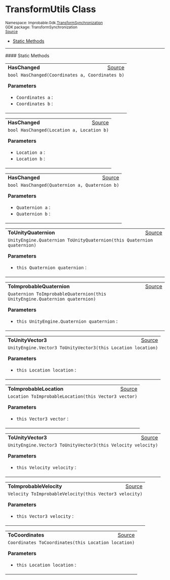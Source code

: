 
# TransformUtils Class
<sup>
Namespace: Improbable.Gdk.<a href="{{urlRoot}}/api/transform-synchronization-index">TransformSynchronization</a><br/>
GDK package: TransformSynchronization<br/>
<a href="https://www.github.com/spatialos/gdk-for-unity/blob/0.2.3/workers/unity/Packages/com.improbable.gdk.transformsynchronization/TransformUtils.cs/#L5">Source</a>
<style>
a code {
                    padding: 0em 0.25em!important;
}
code {
                    background-color: #ffffff!important;
}
</style>
</sup>
<nav id="pageToc" class="page-toc"><ul><li><a href="#static-methods">Static Methods</a>
</ul></nav>











</p>
<hr style="width:100%; border-top-color:#d8d8d8" />
#### Static Methods


</p>




<table width="100%">
    <tr>
        <td style="border-right:none"><b>HasChanged</b></td>
        <td style="border-left:none; text-align:right"><a href="https://www.github.com/spatialos/gdk-for-unity/blob/0.2.3/workers/unity/Packages/com.improbable.gdk.transformsynchronization/TransformUtils.cs/#L8">Source</a></td>
    </tr>
    <tr>
        <td colspan="2">
<code>bool HasChanged(Coordinates a, Coordinates b)</code></p>



</p>

<b>Parameters</b>

<ul>
<li><code>Coordinates a</code> : </li>
<li><code>Coordinates b</code> : </li>
</ul>





</td>
    </tr>
</table>


<table width="100%">
    <tr>
        <td style="border-right:none"><b>HasChanged</b></td>
        <td style="border-left:none; text-align:right"><a href="https://www.github.com/spatialos/gdk-for-unity/blob/0.2.3/workers/unity/Packages/com.improbable.gdk.transformsynchronization/TransformUtils.cs/#L14">Source</a></td>
    </tr>
    <tr>
        <td colspan="2">
<code>bool HasChanged(Location a, Location b)</code></p>



</p>

<b>Parameters</b>

<ul>
<li><code>Location a</code> : </li>
<li><code>Location b</code> : </li>
</ul>





</td>
    </tr>
</table>


<table width="100%">
    <tr>
        <td style="border-right:none"><b>HasChanged</b></td>
        <td style="border-left:none; text-align:right"><a href="https://www.github.com/spatialos/gdk-for-unity/blob/0.2.3/workers/unity/Packages/com.improbable.gdk.transformsynchronization/TransformUtils.cs/#L20">Source</a></td>
    </tr>
    <tr>
        <td colspan="2">
<code>bool HasChanged(Quaternion a, Quaternion b)</code></p>



</p>

<b>Parameters</b>

<ul>
<li><code>Quaternion a</code> : </li>
<li><code>Quaternion b</code> : </li>
</ul>





</td>
    </tr>
</table>


<table width="100%">
    <tr>
        <td style="border-right:none"><b>ToUnityQuaternion</b></td>
        <td style="border-left:none; text-align:right"><a href="https://www.github.com/spatialos/gdk-for-unity/blob/0.2.3/workers/unity/Packages/com.improbable.gdk.transformsynchronization/TransformUtils.cs/#L25">Source</a></td>
    </tr>
    <tr>
        <td colspan="2">
<code>UnityEngine.Quaternion ToUnityQuaternion(this Quaternion quaternion)</code></p>



</p>

<b>Parameters</b>

<ul>
<li><code>this Quaternion quaternion</code> : </li>
</ul>





</td>
    </tr>
</table>


<table width="100%">
    <tr>
        <td style="border-right:none"><b>ToImprobableQuaternion</b></td>
        <td style="border-left:none; text-align:right"><a href="https://www.github.com/spatialos/gdk-for-unity/blob/0.2.3/workers/unity/Packages/com.improbable.gdk.transformsynchronization/TransformUtils.cs/#L30">Source</a></td>
    </tr>
    <tr>
        <td colspan="2">
<code>Quaternion ToImprobableQuaternion(this UnityEngine.Quaternion quaternion)</code></p>



</p>

<b>Parameters</b>

<ul>
<li><code>this UnityEngine.Quaternion quaternion</code> : </li>
</ul>





</td>
    </tr>
</table>


<table width="100%">
    <tr>
        <td style="border-right:none"><b>ToUnityVector3</b></td>
        <td style="border-left:none; text-align:right"><a href="https://www.github.com/spatialos/gdk-for-unity/blob/0.2.3/workers/unity/Packages/com.improbable.gdk.transformsynchronization/TransformUtils.cs/#L36">Source</a></td>
    </tr>
    <tr>
        <td colspan="2">
<code>UnityEngine.Vector3 ToUnityVector3(this Location location)</code></p>



</p>

<b>Parameters</b>

<ul>
<li><code>this Location location</code> : </li>
</ul>





</td>
    </tr>
</table>


<table width="100%">
    <tr>
        <td style="border-right:none"><b>ToImprobableLocation</b></td>
        <td style="border-left:none; text-align:right"><a href="https://www.github.com/spatialos/gdk-for-unity/blob/0.2.3/workers/unity/Packages/com.improbable.gdk.transformsynchronization/TransformUtils.cs/#L41">Source</a></td>
    </tr>
    <tr>
        <td colspan="2">
<code>Location ToImprobableLocation(this Vector3 vector)</code></p>



</p>

<b>Parameters</b>

<ul>
<li><code>this Vector3 vector</code> : </li>
</ul>





</td>
    </tr>
</table>


<table width="100%">
    <tr>
        <td style="border-right:none"><b>ToUnityVector3</b></td>
        <td style="border-left:none; text-align:right"><a href="https://www.github.com/spatialos/gdk-for-unity/blob/0.2.3/workers/unity/Packages/com.improbable.gdk.transformsynchronization/TransformUtils.cs/#L46">Source</a></td>
    </tr>
    <tr>
        <td colspan="2">
<code>UnityEngine.Vector3 ToUnityVector3(this Velocity velocity)</code></p>



</p>

<b>Parameters</b>

<ul>
<li><code>this Velocity velocity</code> : </li>
</ul>





</td>
    </tr>
</table>


<table width="100%">
    <tr>
        <td style="border-right:none"><b>ToImprobableVelocity</b></td>
        <td style="border-left:none; text-align:right"><a href="https://www.github.com/spatialos/gdk-for-unity/blob/0.2.3/workers/unity/Packages/com.improbable.gdk.transformsynchronization/TransformUtils.cs/#L51">Source</a></td>
    </tr>
    <tr>
        <td colspan="2">
<code>Velocity ToImprobableVelocity(this Vector3 velocity)</code></p>



</p>

<b>Parameters</b>

<ul>
<li><code>this Vector3 velocity</code> : </li>
</ul>





</td>
    </tr>
</table>


<table width="100%">
    <tr>
        <td style="border-right:none"><b>ToCoordinates</b></td>
        <td style="border-left:none; text-align:right"><a href="https://www.github.com/spatialos/gdk-for-unity/blob/0.2.3/workers/unity/Packages/com.improbable.gdk.transformsynchronization/TransformUtils.cs/#L56">Source</a></td>
    </tr>
    <tr>
        <td colspan="2">
<code>Coordinates ToCoordinates(this Location location)</code></p>



</p>

<b>Parameters</b>

<ul>
<li><code>this Location location</code> : </li>
</ul>





</td>
    </tr>
</table>







